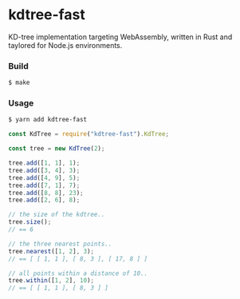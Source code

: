 # kdtree-fast

KD-tree implementation targeting WebAssembly, written in Rust and taylored for Node.js environments.

### Build

```sh
$ make
```

### Usage

```sh
$ yarn add kdtree-fast
```

```javascript
const KdTree = require("kdtree-fast").KdTree;

const tree = new KdTree(2);

tree.add([1, 1], 1);
tree.add([3, 4], 3);
tree.add([4, 9], 5);
tree.add([7, 1], 7);
tree.add([8, 8], 23);
tree.add([2, 6], 8);

// the size of the kdtree..
tree.size();
// == 6

// the three nearest points..
tree.nearest([1, 2], 3);
// == [ [ 1, 1 ], [ 8, 3 ], [ 17, 8 ] ]

// all points within a distance of 10..
tree.within([1, 2], 10);
// == [ [ 1, 1 ], [ 8, 3 ] ]
```

